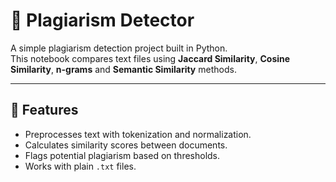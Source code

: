 # 📄 Plagiarism Detector

A simple plagiarism detection project built in Python.  
This notebook compares text files using **Jaccard Similarity**, **Cosine Similarity**, **n-grams** and **Semantic Similarity** methods.

---

## 🚀 Features
- Preprocesses text with tokenization and normalization.
- Calculates similarity scores between documents.
- Flags potential plagiarism based on thresholds.
- Works with plain `.txt` files.
